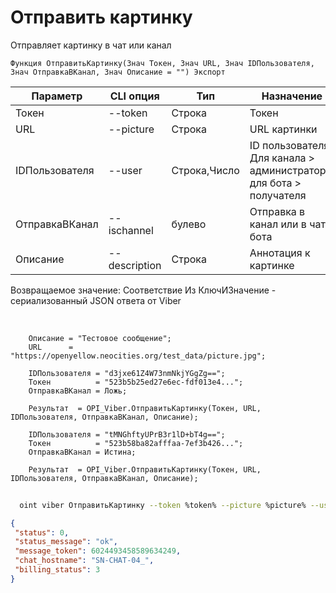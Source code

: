 ﻿---
sidebar_position: 2
---

# Отправить картинку
 Отправляет картинку в чат или канал



`Функция ОтправитьКартинку(Знач Токен, Знач URL, Знач IDПользователя, Знач ОтправкаВКанал, Знач Описание = "") Экспорт`

  | Параметр | CLI опция | Тип | Назначение |
  |-|-|-|-|
  | Токен | --token | Строка | Токен |
  | URL | --picture | Строка | URL картинки |
  | IDПользователя | --user | Строка,Число | ID пользователя. Для канала > администратора, для бота > получателя |
  | ОтправкаВКанал | --ischannel | булево | Отправка в канал или в чат бота |
  | Описание | --description | Строка | Аннотация к картинке |

  
  Возвращаемое значение:   Соответствие Из КлючИЗначение - сериализованный JSON ответа от Viber

<br/>




```bsl title="Пример кода"
    Описание = "Тестовое сообщение";
    URL      = "https://openyellow.neocities.org/test_data/picture.jpg";

    IDПользователя = "d3jxe61Z4W73nmNkjYGgZg==";
    Токен          = "523b5b25ed27e6ec-fdf013e4...";
    ОтправкаВКанал = Ложь;

    Результат  = OPI_Viber.ОтправитьКартинку(Токен, URL, IDПользователя, ОтправкаВКанал, Описание);

    IDПользователя = "tMNGhftyUPrB3r1lD+bT4g==";
    Токен          = "523b58ba82afffaa-7ef3b426...";
    ОтправкаВКанал = Истина;

    Результат  = OPI_Viber.ОтправитьКартинку(Токен, URL, IDПользователя, ОтправкаВКанал, Описание);
```



```sh title="Пример команды CLI"
    
  oint viber ОтправитьКартинку --token %token% --picture %picture% --user "tMNGh111111111D+bT4g" --ischannel %ischannel% --description %description%

```

```json title="Результат"
{
 "status": 0,
 "status_message": "ok",
 "message_token": 6024493458589634249,
 "chat_hostname": "SN-CHAT-04_",
 "billing_status": 3
}
```
